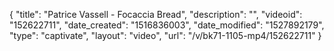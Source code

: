 {
    "title": "Patrice Vassell - Focaccia Bread",
    "description": "",
    "videoid": "152622711",
    "date_created": "1516836003",
    "date_modified": "1527892179",
    "type": "captivate",
    "layout": "video",
    "url": "\/v\/bk71-1105-mp4\/152622711"
}